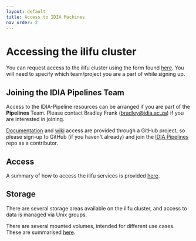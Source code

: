 ```yaml
---
layout: default
title: Access to IDIA Machines
nav_order: 2
---
```


# Accessing the ilifu cluster

You can request access to the ilifu cluster using the form found [here](https://docs.ilifu.ac.za/#/getting_started/request_access). You will need to specify which team/project you are a part of while signing up.

## Joining the IDIA Pipelines Team
Access to the IDIA-Pipeline resources can be arranged if you are part of the **Pipelines** Team.
Please contact Bradley Frank ([bradley@idia.ac.za][brad]) if you are interested in joining.

[Documentation][idia-pipelines] and [wiki][idia-pipelines-wiki] access are provided through a GitHub
project, so please sign-up to GitHub (if you haven't already) and join the [IDIA
Pipelines][idia-pipelines] repo as a contributor.

## Access

A summary of how to access the ilifu services is provided [here](https://docs.ilifu.ac.za/#/getting_started/access_ilifu).

## Storage
There are several storage areas available on the ilifu cluster, and access to data is managed via Unix groups.

There are several mounted volumes, intended for different use cases. These are summarised [here](http://docs.ilifu.ac.za/#/data/directory_structure).

<!-- These are summarized below, please take careful note of the following :

* `/users/<username>/`, where `/users` is a shared CephFS volume.
* `/idia/users/<username>/`, where `/idia` is a shared CephFS volume. This is the preferred space
  for you to store your medium term data products.
* `/idia/projects/<Project>` is a shared directory on CephFS for a project. You can fetch raw data from here.
  Please steer away from dumping data into this directory.
* `/scratch/users/<username>/` is the shared working directory for <username>, where `/scratch` is a
  CephFS volume). This is the preferred space to use as a working directory, where final data products are moved into one of the more permanent locations listed above, and intermediate data products are purged. -->

<!-- ## Setting up your own VM. -->

<!-- ## GitHub
There are two important GitHub resources that project members can use:
* [IDIA-Pipelines Blog][idia-pipelines]: This is the repo for this website, and there is an
  associated [wiki][idia-pipelines-wiki] for project members to share information.
* [IDIA Containers][idia-containers]: This is very important repository for the
  [Singularity][singularity] containers used at IDIA. -->

[idia-pipelines]:  https://github.com/idia-pipelines/idia-pipelines.github.io
[idia-pipelines-wiki]:  https://github.com/idia-pipelines/idia-pipelines.github.io/wiki
[idia-containers]: https://github.com/AfricanResearchCloud/idia-containers
[singularity]: http://singularityware.github.io/
[sshkey]: https://confluence.atlassian.com/bitbucketserver/creating-ssh-keys-776639788.html
[helo]: https://helo.idia.ac.za
[request-vm]: https://docs.google.com/forms/d/e/1FAIpQLSc6GwFfqTUcKVmkcmn1VRIBADp-_JOSVt9aW1dfNmc12kxuvg/viewform
[access]: http://docs.ilifu.ac.za/#/getting_started/request_access
[brad]: mailto:bradley@idia.ac.za
